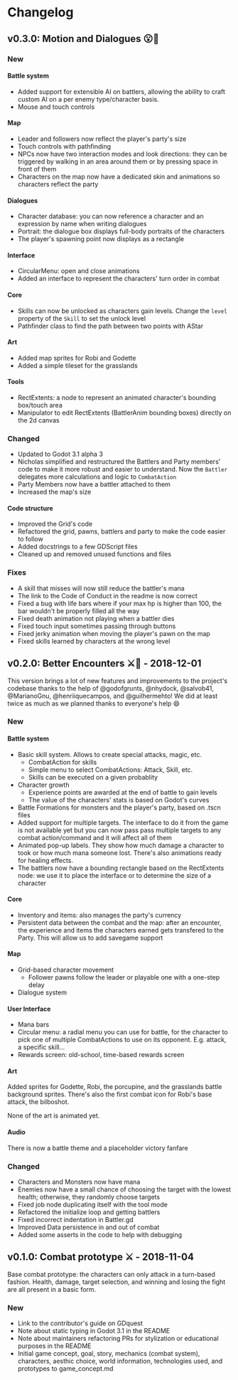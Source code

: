 # Changelog

<!-- ## [UNRELEASED] v0.4.0: Quests 📃🖋 -->

<!-- ### Source code -->

<!-- Added docstrings to a number of methods in the codebase, to help understand the code a little better -->

## v0.3.0: Motion and Dialogues 😮💬

### New

#### Battle system

- Added support for extensible AI on battlers, allowing the ability to craft custom AI on a per enemy type/character basis.
- Mouse and touch controls

#### Map

- Leader and followers now reflect the player's party's size
- Touch controls with pathfinding
- NPCs now have two interaction modes and look directions: they can be triggered by walking in an area around them or by pressing space in front of them
- Characters on the map now have a dedicated skin and animations so characters reflect the party

#### Dialogues

- Character database: you can now reference a character and an expression by name when writing dialogues
- Portrait: the dialogue box displays full-body portraits of the characters
- The player's spawning point now displays as a rectangle

#### Interface

- CircularMenu: open and close animations
- Added an interface to represent the characters' turn order in combat

#### Core

- Skills can now be unlocked as characters gain levels. Change the `level` property of the `Skill` to set the unlock level
- Pathfinder class to find the path between two points with AStar

#### Art

- Added map sprites for Robi and Godette
- Added a simple tileset for the grasslands

#### Tools

- RectExtents: a node to represent an animated character's bounding box/touch area
- Manipulator to edit RectExtents (BattlerAnim bounding boxes) directly on the 2d canvas

### Changed

- Updated to Godot 3.1 alpha 3
- Nicholas simplified and restructured the Battlers and Party members' code to make it more robust and easier to understand. Now the `Battler` delegates more calculations and logic to `CombatAction`
- Party Members now have a battler attached to them
- Increased the map's size

#### Code structure

- Improved the Grid's code
- Refactored the grid, pawns, battlers and party to make the code easier to follow
- Added docstrings to a few GDScript files
- Cleaned up and removed unused functions and files

### Fixes

- A skill that misses will now still reduce the battler's mana
- The link to the Code of Conduct in the readme is now correct
- Fixed a bug with life bars where if your max hp is higher than 100, the bar wouldn't be properly filled all the way
- Fixed death animation not playing when a battler dies
- Fixed touch input sometimes passing through buttons
- Fixed jerky animation when moving the player's pawn on the map
- Fixed skills learned by characters at the wrong level

## v0.2.0: Better Encounters ⚔🌟 - 2018-12-01

This version brings a lot of new features and improvements to the project's codebase thanks to the help of @godofgrunts, @nhydock, @salvob41, @MarianoGnu, @henriiquecampos, and @guilhermehto! We did at least twice as much as we planned thanks to everyone's help 😄

### New

#### Battle system

- Basic skill system. Allows to create special attacks, magic, etc.
  - CombatAction for skills
  - Simple menu to select CombatActions: Attack, Skill, etc.
  - Skills can be executed on a given probablity
- Character growth
  - Experience points are awarded at the end of battle to gain levels
  - The value of the characters' stats is based on Godot's curves
- Battle Formations for monsters and the player's party, based on .tscn files
- Added support for multiple targets. The interface to do it from the game is not available yet but you can now pass pass multiple targets to any combat action/command and it will affect all of them
- Animated pop-up labels. They show how much damage a character to took or how much mana someone lost. There's also animations ready for healing effects.
- The battlers now have a bounding rectangle based on the RectExtents node: we use it to place the interface or to determine the size of a character

#### Core

- Inventory and items: also manages the party's currency
- Persistent data between the combat and the map: after an encounter, the experience and items the characters earned gets transfered to the Party. This will allow us to add savegame support

#### Map

- Grid-based character movement
  - Follower pawns follow the leader or playable one with a one-step delay
- Dialogue system

#### User Interface

- Mana bars
- Circular menu: a radial menu you can use for battle, for the character to pick one of multiple CombatActions to use on its opponent. E.g. attack, a specific skill...
- Rewards screen: old-school, time-based rewards screen

#### Art

Added sprites for Godette, Robi, the porcupine, and the grasslands battle background sprites. There's also the first combat icon for Robi's base attack, the bilboshot.

None of the art is animated yet.

#### Audio

There is now a battle theme and a placeholder victory fanfare

### Changed

- Characters and Monsters now have mana
- Enemies now have a small chance of choosing the target with the lowest health; otherwise, they randomly choose targets
- Fixed job node duplicating itself with the tool mode
- Refactored the initialize loop and getting battlers
- Fixed incorrect indentation in Battler.gd
- Improved Data persistence in and out of combat
- Added some asserts in the code to help with debugging

## v0.1.0: Combat prototype ⚔ - 2018-11-04

Base combat prototype: the characters can only attack in a turn-based fashion. Health, damage, target selection, and winning and losing the fight are all present in a basic form.

### New

- Link to the contributor's guide on GDquest
- Note about static typing in Godot 3.1 in the README
- Note about maintainers refactoring PRs for stylization or educational purposes in the README
- Initial game concept, goal, story, mechanics (combat system), characters, aesthic choice, world information, technologies used, and prototypes to game_concept.md
